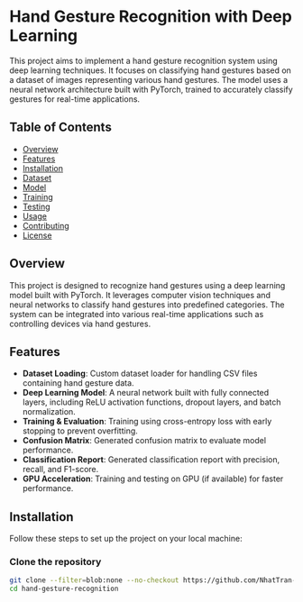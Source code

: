 # Hand Gesture Recognition with Deep Learning

This project aims to implement a hand gesture recognition system using deep learning techniques. It focuses on classifying hand gestures based on a dataset of images representing various hand gestures. The model uses a neural network architecture built with PyTorch, trained to accurately classify gestures for real-time applications.

## Table of Contents

- [Overview](#overview)
- [Features](#features)
- [Installation](#installation)
- [Dataset](#dataset)
- [Model](#model)
- [Training](#training)
- [Testing](#testing)
- [Usage](#usage)
- [Contributing](#contributing)
- [License](#license)

## Overview

This project is designed to recognize hand gestures using a deep learning model built with PyTorch. It leverages computer vision techniques and neural networks to classify hand gestures into predefined categories. The system can be integrated into various real-time applications such as controlling devices via hand gestures.

## Features

- **Dataset Loading**: Custom dataset loader for handling CSV files containing hand gesture data.
- **Deep Learning Model**: A neural network built with fully connected layers, including ReLU activation functions, dropout layers, and batch normalization.
- **Training & Evaluation**: Training using cross-entropy loss with early stopping to prevent overfitting.
- **Confusion Matrix**: Generated confusion matrix to evaluate model performance.
- **Classification Report**: Generated classification report with precision, recall, and F1-score.
- **GPU Acceleration**: Training and testing on GPU (if available) for faster performance.

## Installation

Follow these steps to set up the project on your local machine:

### Clone the repository

```bash
git clone --filter=blob:none --no-checkout https://github.com/NhatTran-97/Deep_Learning_Projects.git
cd hand-gesture-recognition
